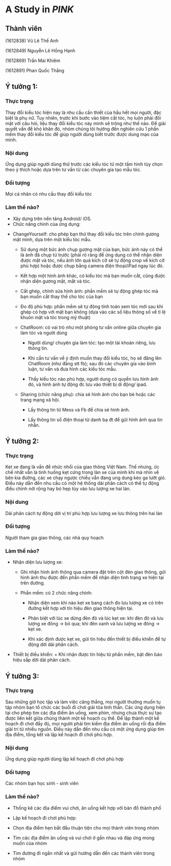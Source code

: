 #  A Study in *PINK*

## Thành viên

(1612838) Vũ Lê Thế Anh

(1612849) Nguyễn Lê Hồng Hạnh

(1612869) Trần Mai Khiêm

(1612891) Phan Quốc Thắng

## Ý tưởng 1:

### Thực trạng

Thay đổi kiểu tóc hiện nay là nhu cầu cần thiết của hầu hết mọi người, đặc biệt là phụ nữ. Tuy nhiên, trước khi bước vào tiệm cắt tóc, họ luôn phải đối mặt với câu hỏi, liệu thay đổi kiểu tóc này mình sẽ trông như thế nào. Để giải quyết vấn đề khó khăn đó, nhóm chúng tôi hướng đến nghiên cứu 1 phần mềm thay đổi kiểu tóc để giúp người dùng biết trước được dung mạo của mình.

### Nội dung

Ứng dụng giúp người dùng thử trước các kiểu tóc từ một tấm hình tùy chọn theo ý thích hoặc dựa trên tư vấn từ các chuyên gia tạo mẫu tóc.

### Đối tượng

Mọi cá nhân có nhu cầu thay đổi kiểu tóc
 
### Làm thế nào?

- Xây dựng trên nền tảng Android/ iOS.
- Chức năng chính của ứng dụng:
 * ChangeYourself: cho phép bạn thử thay đổi kiểu tóc trên chính gương mặt mình, dựa trên một kiểu tóc mẫu.
     + Sử dụng một bức ảnh chụp gương mặt của bạn, bức ảnh này có thể là ảnh đã chụp từ trước (phải rõ ràng để ứng dụng có thể nhận diện được mặt và tóc, nếu ảnh lớn quá kích cỡ sẽ tự động crop về kích cỡ phù hợp) hoặc được chụp bằng camera điện thoại/iPad ngay lúc đó.
     
     + Kết hợp một hình ảnh khác, có kiểu tóc mà bạn muốn cắt, cũng được nhận diện gương mặt, mắt và tóc.
     
     + Cắt ghép, chỉnh sửa hình ảnh: phần mềm sẽ tự động ghép tóc mà bạn muốn cắt thay thế cho tóc của bạn
     
     + Đo độ phù hợp: phần mềm sẽ tự động tính toán xem tóc mới sau khi ghép có hợp với mặt bạn không (dựa vào các số liệu thông số về tỉ lệ khuôn mặt và tóc trong mỹ thuật)
          
   * ChatRoom: có vai trò như một phòng tư vấn online giữa chuyên gia làm tóc và người dùng
       + Người dùng/ chuyên gia làm tóc: tạo một tài khoản riêng, lưu thông tin.
       
       + Khi cần tư vấn về ý định muốn thay đổi kiểu tóc, họ sẽ đăng lên ChatRoom (như đăng stt fb); sau đó các chuyên gia vào bình luận, tư vấn và đưa hình các kiểu tóc mẫu.
       
        + Thấy kiểu tóc nào phù hợp, người dung có quyền lưu hình ảnh đó, và hình ảnh tự động đc lưu vào thiết bị di động/ ipad.
        
    * Sharing (chức năng phụ): chia sẻ hình ảnh cho bạn bè hoặc các trang mạng xã hội.
        + Lấy thông tin từ Mess và Fb để chia sẻ hình ảnh.
        
        + Lấy thông tin số điện thoại từ danh bạ đt để gửi hình ảnh qua tin nhắn.

## Ý tưởng 2:

### Thực trạng

Kẹt xe đang là vấn đề nhức nhối của giao thông Việt Nam. Thế nhưng, ức chế nhất vẫn là tình huống kẹt cứng trong làn xe của mình khi mà nhìn về bên kia đường, các xe chạy ngược chiều vẫn đang ung dung kéo ga lướt gió. Điều này dẫn đến nhu cầu có một hệ thống dải phân cách có thể tự động điều chỉnh nới rộng hay bó hẹp tùy vào lưu lượng xe hai làn.

### Nội dung

Dải phân cách tự động dời vị trí phù hợp lưu lượng xe lưu thông trên hai làn

### Đối tượng

Người tham gia giao thông, các nhà quy hoạch

### Làm thế nào?

* Nhận diện lưu lượng xe: 
    - Ghi nhận hình ảnh thông qua camera đặt trên cột đèn giao thông, gửi hình ảnh thu được đến phần mềm để nhận diện tình trạng xe hiện tại trên đường.
    
    -  Phần mềm: có 2 chức năng chính:
         + Nhận diện xem khi nào kẹt xe bang cách đo lưu lượng xe có trên đường kết hợp với tín hiệu đèn giao thông hiện tại.
         
         + Phân biệt với lúc xe dừng đèn đỏ và lúc kẹt xe: khi đèn đỏ và lưu lượng xe đông -> bỏ qua; khi đèn xanh và lưu lượng xe đông -> kẹt xe.
         
         + Khi xác định được kẹt xe, gửi tín hiệu đến thiết bị điều khiển để tự động dời dải phân cách.
          
* Thiết bị điều khiển:
         + Khi nhận được tín hiệu từ phần mềm, bật đèn báo hiệu sắp dời dải phân cách.

## Ý tưởng 3:

### Thực trạng

Sau những giờ học tập và làm việc căng thẳng, mọi người thường muốn tụ tập nhóm bạn tổ chức các buổi đi chơi giải tỏa tinh thần. Các ứng dụng hiện tại cho phép tìm các địa điểm ăn uống, xem phim, nhưng chưa thực sự tạo được liên kết giữa chúng thành một kế hoạch cụ thể. Để lập thành một kế hoạch đi chơi đầy đủ, mọi người phải tìm kiếm địa điểm ăn uống rồi địa điểm giải trí từ nhiều nguồn. Điều này dẫn đến nhu cầu có một ứng dụng giúp tìm địa điểm, tổng kết và lập kế hoạch đi chơi phù hợp.

### Nội dung

Ứng dụng giúp người dùng lập kế hoạch đi chơi phù hợp

### Đối tượng

Các nhóm bạn học sinh - sinh viên

### Làm thế nào?

* Thống kê các địa điểm vui chơi, ăn uống kết hợp với bản đồ thành phố

* Lập kế hoạch đi chơi phù hợp:
 + Chọn địa điểm hẹn bắt đầu thuận tiện cho mọi thành viên trong nhóm
 
 + Tìm các địa điểm ăn uống và vui chơi ở gần nhau và đáp ứng mong muốn của nhóm
 
 + Tìm đường đi ngắn nhất và gửi hướng dẫn đến các thành viên trong nhóm
